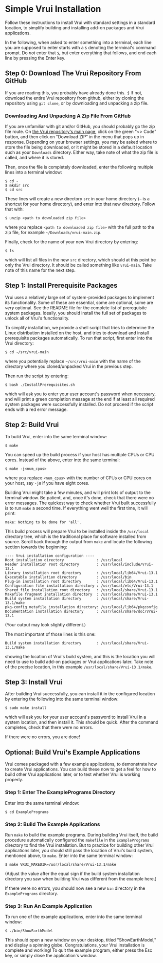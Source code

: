 # Simple Vrui Installation

Follow these instructions to install Vrui with standard settings in a standard 
location, to simplify building and installing add-on packages and Vrui 
applications.

In the following, when asked to enter something into a terminal, each line you 
are supposed to enter starts with a `$` denoting the terminal's command prompt. 
Do *not* enter that `$`, but enter everything that follows, and end each line by 
pressing the Enter key.

## Step 0: Download The Vrui Repository From GitHub

If you are reading this, you probably have already done this. :) If not, 
download the entire Vrui repository from github, either by cloning the 
repository using `git clone`, or by downloading and unpacking a zip file.

### Downloading And Unpacking A Zip File From GitHub

If you are unfamiliar with git and/or GitHub, you should probably go the zip 
file route. On [the Vrui repository's main page](https://github.com/vrui-vr/vrui),
click on the green "<> Code" button, and 
then click on "Download ZIP" in the menu that pops up in response. Depending on 
your browser settings, you may be asked where to store the file being 
downloaded, or it might be stored in a default location such as your 
`Downloads` directory. Either way, take note of what the zip file is called, 
and where it is stored.

Then, once the file is completely downloaded, enter the following multiple 
lines into a terminal window:
```
$ cd ~
$ mkdir src
$ cd src
```

These lines will create a new directory `src` in your home directory (`~` is a 
shortcut for your home directory), and enter into that new directory. Follow that 
with:
```
$ unzip <path to downloaded zip file>
```
where you replace `<path to downloaded zip file>` with the full path to the zip file, 
for example `~/Downloads/vrui-main.zip`.

Finally, check for the name of your new Vrui directory by entering:
```
$ ls
```
which will list all files in the new `src` directory, which should at this 
point be only the Vrui directory. It should be called something like 
`vrui-main`. Take note of this name for the next step.

## Step 1: Install Prerequisite Packages

Vrui uses a relatively large set of system-provided packages to implement its 
functionality. Some of these are essential, some are optional, some are *very* 
optional. See the README file for the complete list of prerequisite system 
packages. Ideally, you should install the full set of packages to unlock all 
of Vrui's functionality.

To simplify installation, we provide a shell script that tries to determine the 
Linux distribution installed on the host, and tries to download and install 
prerequisite packages automatically. To run that script, first enter into the 
Vrui directory:
```
$ cd ~/src/vrui-main
```
where you potentially replace `~/src/vrui-main` with the name of the directory 
where you cloned/unpacked Vrui in the previous step.

Then run the script by entering:
```
$ bash ./InstallPrerequisites.sh
```
which  will ask you to enter your user account's password when necessary, and
will print a green completion message at the end if at least all required 
system packages were successfully installed. Do not proceed if the script ends 
with a red error message.

## Step 2: Build Vrui

To build Vrui, enter into the same terminal window:
```
$ make
```

You can speed up the build process if your host has multiple CPUs or CPU cores. 
Instead of the above, enter into the same terminal:
```
$ make -j<num_cpus>
```
where you replace `<num_cpus>` with the number of CPUs or CPU cores on your 
host, say `-j8` if you have eight cores.

Building Vrui might take a few minutes, and will print lots of output to the 
terminal window. Be patient, and, once it's done, check that there were no 
error messages. The quickest way to check whether Vrui built successfully is to 
run `make` a second time. If everything went well the first time, it will 
print:
```
make: Nothing to be done for 'all'.
```

This build process will prepare Vrui to be installed inside the `/usr/local` 
directory tree, which is the traditional place for software installed from 
source. Scroll back through the output from `make` and locate the following 
section towards the beginning:
```
---- Vrui installation configuration ----
Root installation directory               : /usr/local
Header installation root directory        : /usr/local/include/Vrui-13.1
Library installation root directory       : /usr/local/lib64/Vrui-13.1
Executable installation directory         : /usr/local/bin
Plug-in installation root directory       : /usr/local/lib64/Vrui-13.1
Configuration file installation directory : /usr/local/etc/Vrui-13.1
Shared file installation root directory   : /usr/local/share/Vrui-13.1
Makefile fragment installation directory  : /usr/local/share/Vrui-13.1
Build system installation directory       : /usr/local/share/Vrui-13.1/make
pkg-config metafile installation directory: /usr/local/lib64/pkgconfig
Documentation installation directory      : /usr/local/share/doc/Vrui-13.1
```
(Your output may look slightly different.)

The most important of those lines is this one:
```
Build system installation directory       : /usr/local/share/Vrui-13.1/make
```
showing the location of Vrui's build system, and this is the location you will 
need to use to build add-on packages or Vrui applications later. Take note of 
the precise location, in this example `/usr/local/share/Vrui-13.1/make`.

## Step 3: Install Vrui

After building Vrui successfully, you can install it in the configured location 
by entering the following into the same terminal window:
```
$ sudo make install
```
which will ask you for your user account's password to install Vrui in a system 
location, and then install it. This should be quick. After the command 
completes, check that there were no errors.

If there were no errors, you are done!

## Optional: Build Vrui's Example Applications

Vrui comes packaged with a few example applications, to demonstrate how to 
create Vrui applications. You can build these now to get a feel for how to 
build other Vrui applications later, or to test whether Vrui is working 
properly.

### Step 1: Enter The ExamplePrograms Directory

Enter into the same terminal window:
```
$ cd ExamplePrograms
```

### Step 2: Build The Example Applications

Run `make` to build the example programs. During building Vrui itself, the 
build procedure automatically configured the `makefile` in the 
`ExamplePrograms` directory to find the Vrui installation. But to practice for 
building other Vrui applications later, you should still pass the location of 
Vrui's build system, mentioned above, to `make`. Enter into the same terminal 
window:
```
$ make VRUI_MAKEDIR=/usr/local/share/Vrui-13.1/make
```
(Adjust the value after the equal sign if the build system installation 
directory you saw when building Vrui was different from the example here.)

If there were no errors, you should now see a new `bin` directory in the 
`ExamplePrograms` directory.

### Step 3: Run An Example Application

To run one of the example applications, enter into the same terminal window:
```
$ ./bin/ShowEarthModel
```

This should open a new window on your desktop, titled "ShowEarthModel," and 
display a spinning globe. Congratulations, your Vrui installation is complete 
and working! To quit the example program, either press the Esc key, or simply 
close the application's window.
